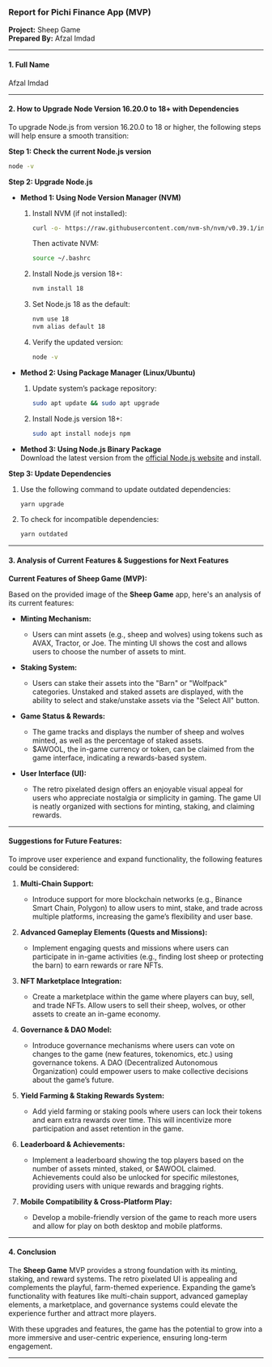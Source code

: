 ### **Report for Pichi Finance App (MVP)**

**Project:** Sheep Game  
**Prepared By:** Afzal Imdad

---

#### **1. Full Name**

Afzal Imdad

---

#### **2. How to Upgrade Node Version 16.20.0 to 18+ with Dependencies**

To upgrade Node.js from version 16.20.0 to 18 or higher, the following steps will help ensure a smooth transition:

**Step 1: Check the current Node.js version**

```bash
node -v
```

**Step 2: Upgrade Node.js**

- **Method 1: Using Node Version Manager (NVM)**

  1. Install NVM (if not installed):
     ```bash
     curl -o- https://raw.githubusercontent.com/nvm-sh/nvm/v0.39.1/install.sh | bash
     ```
     Then activate NVM:
     ```bash
     source ~/.bashrc
     ```
  2. Install Node.js version 18+:
     ```bash
     nvm install 18
     ```
  3. Set Node.js 18 as the default:
     ```bash
     nvm use 18
     nvm alias default 18
     ```
  4. Verify the updated version:
     ```bash
     node -v
     ```

- **Method 2: Using Package Manager (Linux/Ubuntu)**

  1. Update system’s package repository:
     ```bash
     sudo apt update && sudo apt upgrade
     ```
  2. Install Node.js version 18+:
     ```bash
     sudo apt install nodejs npm
     ```

- **Method 3: Using Node.js Binary Package**  
  Download the latest version from the [official Node.js website](https://nodejs.org/en/download) and install.

**Step 3: Update Dependencies**

1. Use the following command to update outdated dependencies:

   ```bash
   yarn upgrade
   ```

2. To check for incompatible dependencies:
   ```bash
   yarn outdated
   ```

---

#### **3. Analysis of Current Features & Suggestions for Next Features**

**Current Features of Sheep Game (MVP):**

Based on the provided image of the **Sheep Game** app, here's an analysis of its current features:

- **Minting Mechanism:**

  - Users can mint assets (e.g., sheep and wolves) using tokens such as AVAX, Tractor, or Joe. The minting UI shows the cost and allows users to choose the number of assets to mint.

- **Staking System:**

  - Users can stake their assets into the "Barn" or "Wolfpack" categories. Unstaked and staked assets are displayed, with the ability to select and stake/unstake assets via the "Select All" button.

- **Game Status & Rewards:**

  - The game tracks and displays the number of sheep and wolves minted, as well as the percentage of staked assets.
  - $AWOOL, the in-game currency or token, can be claimed from the game interface, indicating a rewards-based system.

- **User Interface (UI):**
  - The retro pixelated design offers an enjoyable visual appeal for users who appreciate nostalgia or simplicity in gaming. The game UI is neatly organized with sections for minting, staking, and claiming rewards.

---

#### **Suggestions for Future Features:**

To improve user experience and expand functionality, the following features could be considered:

1. **Multi-Chain Support:**

   - Introduce support for more blockchain networks (e.g., Binance Smart Chain, Polygon) to allow users to mint, stake, and trade across multiple platforms, increasing the game’s flexibility and user base.

2. **Advanced Gameplay Elements (Quests and Missions):**

   - Implement engaging quests and missions where users can participate in in-game activities (e.g., finding lost sheep or protecting the barn) to earn rewards or rare NFTs.

3. **NFT Marketplace Integration:**

   - Create a marketplace within the game where players can buy, sell, and trade NFTs. Allow users to sell their sheep, wolves, or other assets to create an in-game economy.

4. **Governance & DAO Model:**

   - Introduce governance mechanisms where users can vote on changes to the game (new features, tokenomics, etc.) using governance tokens. A DAO (Decentralized Autonomous Organization) could empower users to make collective decisions about the game’s future.

5. **Yield Farming & Staking Rewards System:**

   - Add yield farming or staking pools where users can lock their tokens and earn extra rewards over time. This will incentivize more participation and asset retention in the game.

6. **Leaderboard & Achievements:**

   - Implement a leaderboard showing the top players based on the number of assets minted, staked, or $AWOOL claimed. Achievements could also be unlocked for specific milestones, providing users with unique rewards and bragging rights.

7. **Mobile Compatibility & Cross-Platform Play:**
   - Develop a mobile-friendly version of the game to reach more users and allow for play on both desktop and mobile platforms.

---

#### **4. Conclusion**

The **Sheep Game** MVP provides a strong foundation with its minting, staking, and reward systems. The retro pixelated UI is appealing and complements the playful, farm-themed experience. Expanding the game’s functionality with features like multi-chain support, advanced gameplay elements, a marketplace, and governance systems could elevate the experience further and attract more players.

With these upgrades and features, the game has the potential to grow into a more immersive and user-centric experience, ensuring long-term engagement.

---
